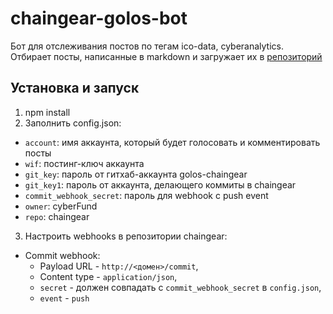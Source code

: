 # chaingear-golos-bot
Бот для отслеживания постов по тегам ico-data, cyberanalytics. Отбирает посты, написанные в markdown и загружает их в [репозиторий](https://github.com/goloschaingear/chaingear)

## Установка и запуск
1. npm install
2. Заполнить config.json:
  * `account`: имя аккаунта, который будет голосовать и комментировать посты
  * `wif`: постинг-ключ аккаунта
  * `git_key`: пароль от гитхаб-аккаунта golos-chaingear
  * `git_key1`: пароль от аккаунта, делающего коммиты в chaingear
  * `commit_webhook_secret`: пароль для webhook с push event
  * `owner`: cyberFund
  * `repo`: chaingear
3. Настроить webhooks в репозитории chaingear:
  * Commit webhook: 
    * Payload URL - `http://<домен>/commit`, 
    * Content type - `application/json`, 
    *  `secret` - должен совпадать с `commit_webhook_secret` в `config.json`, 
    * `event` - `push`
